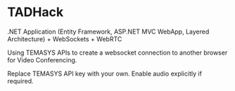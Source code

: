 # TADHack
.NET Application (Entity Framework, ASP.NET MVC WebApp, Layered Architecture) + WebSockets + WebRTC


Using TEMASYS APIs to create a websocket connection to another browser for Video Conferencing.

Replace TEMASYS API key with your own. Enable audio explicitly if required.
